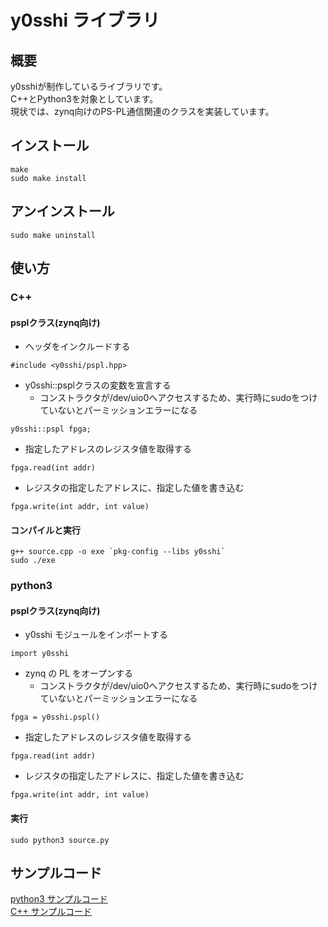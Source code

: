 # y0sshi ライブラリ
## 概要
y0sshiが制作しているライブラリです。  
C++とPython3を対象としています。  
現状では、zynq向けのPS-PL通信関連のクラスを実装しています。

## インストール
```
make
sudo make install
```
## アンインストール
```
sudo make uninstall
```

## 使い方
### C++
#### psplクラス(zynq向け)
- ヘッダをインクルードする
```
#include <y0sshi/pspl.hpp>
```
- y0sshi::psplクラスの変数を宣言する
  - コンストラクタが/dev/uio0へアクセスするため、実行時にsudoをつけていないとパーミッションエラーになる
```
y0sshi::pspl fpga;
```
- 指定したアドレスのレジスタ値を取得する
```
fpga.read(int addr)
```
- レジスタの指定したアドレスに、指定した値を書き込む
```
fpga.write(int addr, int value)
```
#### コンパイルと実行
```
g++ source.cpp -o exe `pkg-config --libs y0sshi` 
sudo ./exe
```

### python3
#### psplクラス(zynq向け)
- y0sshi モジュールをインポートする
```
import y0sshi
```
- zynq の PL をオープンする
  - コンストラクタが/dev/uio0へアクセスするため、実行時にsudoをつけていないとパーミッションエラーになる
```
fpga = y0sshi.pspl()
```
- 指定したアドレスのレジスタ値を取得する
```
fpga.read(int addr)
```
- レジスタの指定したアドレスに、指定した値を書き込む
```
fpga.write(int addr, int value)
```
#### 実行
```
sudo python3 source.py
```

## サンプルコード
[python3 サンプルコード](./sample/pspl.py)  
[C++ サンプルコード](./sample/main.cpp)
